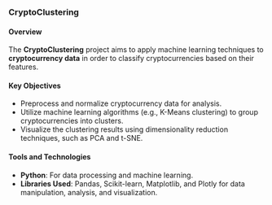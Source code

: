 ### **CryptoClustering**

#### Overview
The **CryptoClustering** project aims to apply machine learning techniques to **cryptocurrency data** in order to classify cryptocurrencies based on their features.

#### Key Objectives
- Preprocess and normalize cryptocurrency data for analysis.
- Utilize machine learning algorithms (e.g., K-Means clustering) to group cryptocurrencies into clusters.
- Visualize the clustering results using dimensionality reduction techniques, such as PCA and t-SNE.

#### Tools and Technologies
- **Python**: For data processing and machine learning.
- **Libraries Used**: Pandas, Scikit-learn, Matplotlib, and Plotly for data manipulation, analysis, and visualization.
